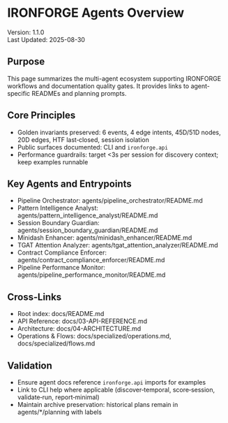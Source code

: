 # IRONFORGE Agents Overview

Version: 1.1.0  
Last Updated: 2025-08-30

## Purpose

This page summarizes the multi-agent ecosystem supporting IRONFORGE workflows and documentation quality gates. It provides links to agent-specific READMEs and planning prompts.

## Core Principles

- Golden invariants preserved: 6 events, 4 edge intents, 45D/51D nodes, 20D edges, HTF last‑closed, session isolation
- Public surfaces documented: CLI and `ironforge.api`
- Performance guardrails: target <3s per session for discovery context; keep examples runnable

## Key Agents and Entrypoints

- Pipeline Orchestrator: agents/pipeline_orchestrator/README.md
- Pattern Intelligence Analyst: agents/pattern_intelligence_analyst/README.md
- Session Boundary Guardian: agents/session_boundary_guardian/README.md
- Minidash Enhancer: agents/minidash_enhancer/README.md
- TGAT Attention Analyzer: agents/tgat_attention_analyzer/README.md
- Contract Compliance Enforcer: agents/contract_compliance_enforcer/README.md
- Pipeline Performance Monitor: agents/pipeline_performance_monitor/README.md

## Cross‑Links

- Root index: docs/README.md
- API Reference: docs/03-API-REFERENCE.md
- Architecture: docs/04-ARCHITECTURE.md
- Operations & Flows: docs/specialized/operations.md, docs/specialized/flows.md

## Validation

- Ensure agent docs reference `ironforge.api` imports for examples
- Link to CLI help where applicable (discover‑temporal, score‑session, validate‑run, report‑minimal)
- Maintain archive preservation: historical plans remain in agents/*/planning with labels